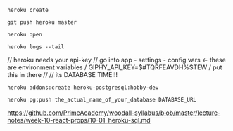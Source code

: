 ```heroku create```

```git push heroku master```

```heroku open```

```heroku logs --tail```

// heroku needs your api-key
// go into app - settings - config vars   <- these are environment variables / GIPHY_API_KEY=$#TQRFEAVDH%$TEW / put this in there
//
// its DATABASE TIME!!!

```heroku addons:create heroku-postgresql:hobby-dev```

```heroku pg:push the_actual_name_of_your_database DATABASE_URL```

https://github.com/PrimeAcademy/woodall-syllabus/blob/master/lecture-notes/week-10-react-props/10-01_heroku-sql.md
